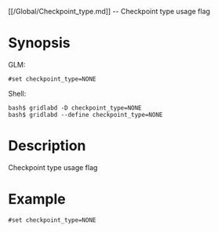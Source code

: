 [[/Global/Checkpoint_type.md]] -- Checkpoint type usage flag

# Synopsis
GLM:
~~~
#set checkpoint_type=NONE
~~~
Shell:
~~~
bash$ gridlabd -D checkpoint_type=NONE
bash$ gridlabd --define checkpoint_type=NONE
~~~

# Description

Checkpoint type usage flag

# Example

~~~
#set checkpoint_type=NONE
~~~
